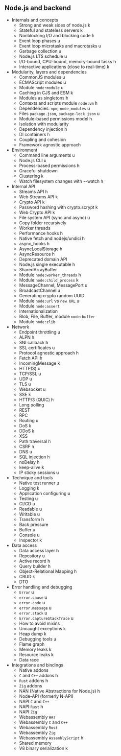## Node.js and backend

- Internals and concepts
  - Strong and weak sides of node.js k
  - Stateful and stateless servers k
  - Nonblocking I/O and blocking code h
  - Event loop phases u
  - Event loop microtasks and macrotasks u
  - Garbage collection u
  - Node.js LTS schedule u
  - I/O-bound, CPU-bound, memory-bound tasks h
  - Interactive applications (close to real-time) k
- Modularity, layers and dependencies
  - CommonJS modules u
  - ECMAScript modules u
  - Module `node:module` u
  - Caching in CJS and ESM k
  - Modules as singletons h
  - Contexts and scripts module `node:vm` h
  - Dependencies: `npm`, `node_modules` u
  - Files `package.json`, `package-lock.json` u
  - Module-based permissions model h
  - Isolation with modularity
  - Dependency injection h
  - DI containers h
  - Coupling and cohesion
  - Framework agnostic approach
- Environment
  - Command line arguments u
  - Node.js CLI u
  - Process-based permissions h
  - Graceful shutdown
  - Clustering k
  - Watch filesystem changes with --watch h
- Internal API
  - Streams API h
  - Web Streams API k
  - Crypto API k
  - Password hashing with crypto.scrypt k
  - Web Crypto API k
  - File system API (sync and async) u
  - Copy folder recursively
  - Worker threads
  - Performance hooks h
  - Native fetch and nodejs/undici h
  - async_hooks h
  - AsyncLocalStorage h
  - AsyncResource h
  - Deprecated domain API
  - Node.js single executable h
  - SharedArrayBuffer
  - Module `node:worker_threads` h
  - Module `node:child_process` k
  - MessageChannel, MessagePort u
  - BroadcastChannel u
  - Generating crypto random UUID
  - Module `node:url` vs `new URL` u
  - Module `node:assert`
  - Internationalization
  - Blob, File, Buffer, module `node:buffer`
  - Module `node:zlib`
- Network
  - Endpoint throttling u
  - ALPN h
  - SNI callback h
  - SSL certificates u
  - Protocol agnostic approach h
  - Fetch API h
  - IncomingMessage k
  - HTTP(S) u
  - TCP/SSL u
  - UDP u
  - TLS u
  - Websocket u
  - SSE k
  - HTTP/3 (QUIC) h
  - Long polling
  - REST
  - RPC
  - Routing u
  - DoS k
  - DDoS k
  - XSS
  - Path traversal h
  - CSRF h
  - DNS u
  - SQL injection h
  - noDelay h
  - keep-alive k
  - IP sticky sessions u
- Technique and tools
  - Native test runner u
  - Logging k
  - Application configuring u
  - Testing u
  - CI/CD u
  - Readable u
  - Writable u
  - Transform h
  - Back pressure
  - Buffer u
  - Console u
  - Inspector k
- Data access
  - Data access layer h
  - Repository u
  - Active record h
  - Query builder h
  - Object-Relational Mapping h
  - CRUD k
  - DTO
- Error handling and debugging
  - `Error` u
  - `error.cause` u
  - `error.code` u
  - `error.message` u
  - `error.stack` u
  - `Error.captureStackTrace` u
  - How to avoid mixins
  - Uncaught exceptions k
  - Heap dump k
  - Debugging tools u
  - Flame graph
  - Memory leaks k
  - Resource leaks k
  - Data race
- Integrations and bindings
  - Native addons
  - `C` and `C++` addons h
  - `Rust` addons h
  - `Zig` addons
  - NAN (Native Abstractions for Node.js) h
  - Node-API (formerly N-API)
  - NAPI `C` and `C++`
  - NAPI `Rust` h
  - NAPI `Zig`
  - Webassembly `WAT`
  - Webassembly `C` and `C++`
  - Webassembly `Rust`
  - Webassembly `Zig`
  - Webassembly `AssemblyScript` h
  - Shared memory
  - V8 binary serialization k
